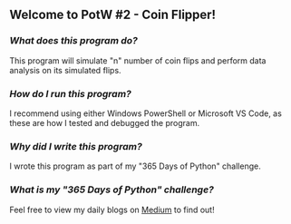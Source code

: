 ## **Welcome to PotW #2 - Coin Flipper!**

### ***What does this program do?***

This program will simulate "n" number of coin flips and perform data analysis on its simulated flips.

### ***How do I run this program?***

I recommend using either Windows PowerShell or Microsoft VS Code, as these are how I tested and debugged the program.

### ***Why did I write this program?***

I wrote this program as part of my "365 Days of Python" challenge.

### ***What is my "365 Days of Python" challenge?***

Feel free to view my daily blogs on [Medium](https://medium.com/@1809031104050311011804) to find out!

